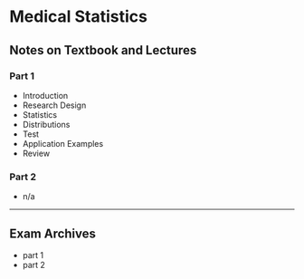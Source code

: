 # Medical Statistics

## Notes on Textbook and Lectures
### Part 1
- Introduction
- Research Design
- Statistics
- Distributions
- Test
- Application Examples
- Review

### Part 2
- n/a
---
## Exam Archives
- part 1
- part 2
